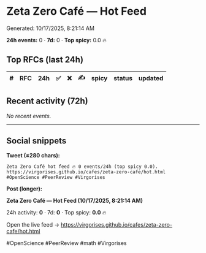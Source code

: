 # Zeta Zero Café — Hot Feed

Generated: 10/17/2025, 8:21:14 AM

**24h events:** 0 · **7d:** 0 · **Top spicy:** 0.0 🔥

## Top RFCs (last 24h)

| # | RFC | 24h | ✅ | ❌ | ✍️ | spicy | status | updated |
|--:|:----|----:|---:|---:|---:|-----:|:------:|:--------|

## Recent activity (72h)

_No recent events._

---

## Social snippets

**Tweet (≤280 chars):**

```
Zeta Zero Café hot feed 🔥 0 events/24h (top spicy 0.0). https://virgorises.github.io/cafes/zeta-zero-cafe/hot.html #OpenScience #PeerReview #Virgorises
```

**Post (longer):**

**Zeta Zero Café — Hot Feed (10/17/2025, 8:21:14 AM)**

24h activity: **0** · 7d: **0** · Top spicy: **0.0** 🔥

Open the live feed → https://virgorises.github.io/cafes/zeta-zero-cafe/hot.html

#OpenScience #PeerReview #math #Virgorises
